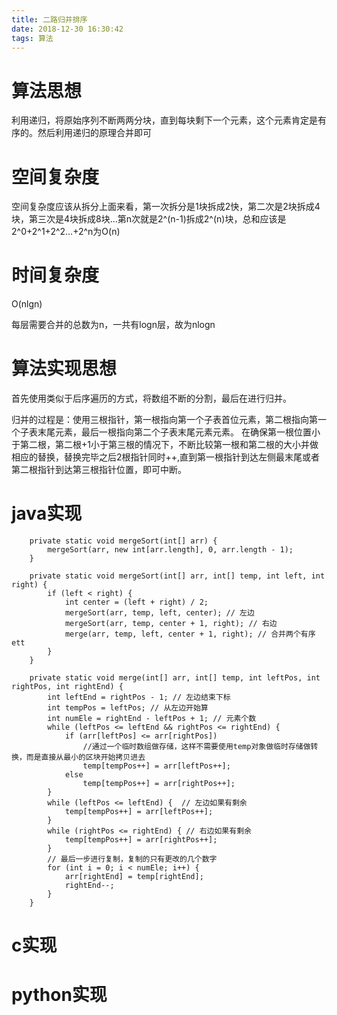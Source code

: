 ```yaml
---
title: 二路归并排序
date: 2018-12-30 16:30:42
tags: 算法
---
```


# 算法思想

利用递归，将原始序列不断两两分块，直到每块剩下一个元素，这个元素肯定是有序的。然后利用递归的原理合并即可

# 空间复杂度

空间复杂度应该从拆分上面来看，第一次拆分是1块拆成2快，第二次是2块拆成4块，第三次是4块拆成8块...第n次就是2^(n-1)拆成2^(n)块，总和应该是2^0+2^1+2^2...+2^n为O(n)

# 时间复杂度

O(nlgn)

每层需要合并的总数为n，一共有logn层，故为nlogn


# 算法实现思想

首先使用类似于后序遍历的方式，将数组不断的分割，最后在进行归并。

归并的过程是：使用三根指针，第一根指向第一个子表首位元素，第二根指向第一个子表末尾元素，最后一根指向第二个子表末尾元素元素。
在确保第一根位置小于第二根，第二根+1小于第三根的情况下，不断比较第一根和第二根的大小并做相应的替换，替换完毕之后2根指针同时++,直到第一根指针到达左侧最末尾或者第二根指针到达第三根指针位置，即可中断。


# java实现

```
	private static void mergeSort(int[] arr) {
        mergeSort(arr, new int[arr.length], 0, arr.length - 1);
    }

    private static void mergeSort(int[] arr, int[] temp, int left, int right) {
        if (left < right) {
            int center = (left + right) / 2;
            mergeSort(arr, temp, left, center); // 左边
            mergeSort(arr, temp, center + 1, right); // 右边
            merge(arr, temp, left, center + 1, right); // 合并两个有序 ett
        }
    }

    private static void merge(int[] arr, int[] temp, int leftPos, int rightPos, int rightEnd) {
        int leftEnd = rightPos - 1; // 左边结束下标
        int tempPos = leftPos; // 从左边开始算
        int numEle = rightEnd - leftPos + 1; // 元素个数
        while (leftPos <= leftEnd && rightPos <= rightEnd) {
            if (arr[leftPos] <= arr[rightPos])
            	//通过一个临时数组做存储，这样不需要使用temp对象做临时存储做转换，而是直接从最小的区块开始拷贝进去
                temp[tempPos++] = arr[leftPos++];
            else
                temp[tempPos++] = arr[rightPos++];
        }
        while (leftPos <= leftEnd) {  // 左边如果有剩余
            temp[tempPos++] = arr[leftPos++];
        }
        while (rightPos <= rightEnd) { // 右边如果有剩余
            temp[tempPos++] = arr[rightPos++];
        }
        // 最后一步进行复制，复制的只有更改的几个数字
        for (int i = 0; i < numEle; i++) {
            arr[rightEnd] = temp[rightEnd];
            rightEnd--;
        }
    }
```


# c实现

# python实现